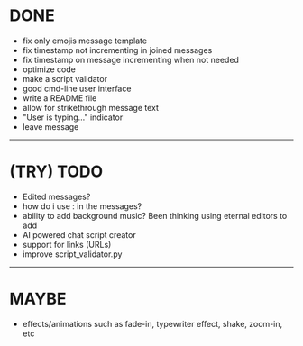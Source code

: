 # DONE
- fix only emojis message template
- fix timestamp not incrementing in joined messages
- fix timestamp on message incrementing when not needed
- optimize code
- make a script validator
- good cmd-line user interface
- write a README file
- allow for strikethrough message text
- "User is typing..." indicator
- leave message

----------------------------------------------------

# (TRY) TODO
- Edited messages?
- how do i use : in the messages?
- ability to add background music? Been thinking using eternal editors to add
- AI powered chat script creator
- support for links (URLs)
- improve script_validator.py

----------------------------------------------------

# MAYBE
- effects/animations such as fade-in, typewriter effect, shake, zoom-in, etc